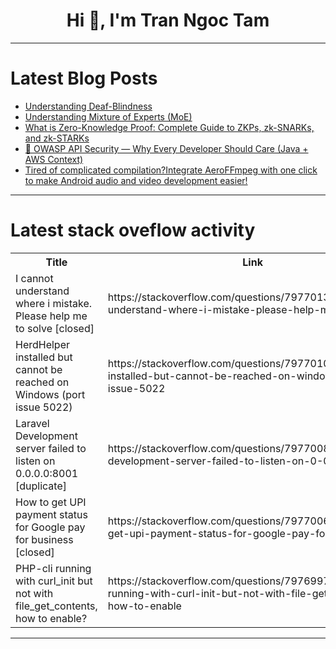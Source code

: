 <h1 align="center">Hi 👋, I'm Tran Ngoc Tam</h1>

---

# Latest Blog Posts 
<!-- BLOG-POST-LIST:START -->
- [Understanding Deaf-Blindness](https://dev.to/a11ynews/understanding-deaf-blindness-3eep)
- [Understanding Mixture of Experts &lpar;MoE&rpar;](https://dev.to/jiminlee/mixture-of-experts-moe-l4o)
- [What is Zero-Knowledge Proof: Complete Guide to ZKPs, zk-SNARKs, and zk-STARKs](https://dev.to/saira_zeeshan_35fc05971fd/what-is-zero-knowledge-proof-complete-guide-to-zkps-zk-snarks-and-zk-starks-1ndp)
- [🔐 OWASP API Security — Why Every Developer Should Care &lpar;Java + AWS Context&rpar;](https://dev.to/ankushbehera/owasp-api-security-why-every-developer-should-care-java-aws-context-20ln)
- [Tired of complicated compilation?Integrate AeroFFmpeg with one click to make Android audio and video development easier!](https://dev.to/cat_dogrunning_in_the_s/tired-of-complicated-compilationintegrate-aeroffmpeg-with-one-click-to-make-android-audio-and-728)
<!-- BLOG-POST-LIST:END -->

---

# Latest stack oveflow activity
<table>
  <tr><th>Title</th><th>Link</th></tr>
  <!-- STACKOVERFLOW:START --><tr><td>I cannot understand where i mistake. Please help me to solve [closed]</td><td>https://stackoverflow.com/questions/79770132/i-cannot-understand-where-i-mistake-please-help-me-to-solve</td></tr><tr><td>HerdHelper installed but cannot be reached on Windows &lpar;port issue 5022&rpar;</td><td>https://stackoverflow.com/questions/79770100/herdhelper-installed-but-cannot-be-reached-on-windows-port-issue-5022</td></tr><tr><td>Laravel Development server failed to listen on 0.0.0.0:8001 [duplicate]</td><td>https://stackoverflow.com/questions/79770081/laravel-development-server-failed-to-listen-on-0-0-0-08001</td></tr><tr><td>How to get UPI payment status for Google pay for business [closed]</td><td>https://stackoverflow.com/questions/79770069/how-to-get-upi-payment-status-for-google-pay-for-business</td></tr><tr><td>PHP-cli running with curl_init but not with file_get_contents, how to enable?</td><td>https://stackoverflow.com/questions/79769978/php-cli-running-with-curl-init-but-not-with-file-get-contents-how-to-enable</td></tr><!-- STACKOVERFLOW:END -->
</table>

---


